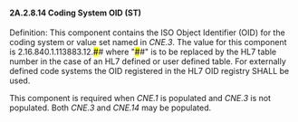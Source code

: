 #### 2A.2.8.14 Coding System OID (ST)

Definition: This component contains the ISO Object Identifier (OID) for the coding system or value set named in _CNE.3_. The value for this component is 2.16.840.1.113883.12.<mark>#</mark># where "<mark>#</mark>#" is to be replaced by the HL7 table number in the case of an HL7 defined or user defined table. For externally defined code systems the OID registered in the HL7 OID registry SHALL be used.

This component is required when _CNE.1_ is populated and _CNE.3_ is not populated. Both _CNE.3_ and _CNE.14_ may be populated.
